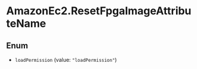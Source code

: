 # AmazonEc2.ResetFpgaImageAttributeName

## Enum


* `loadPermission` (value: `"loadPermission"`)


